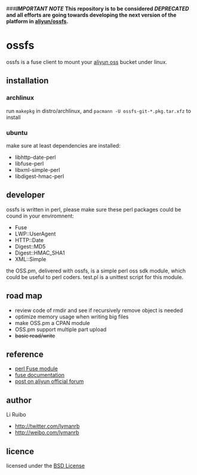 ###**_IMPORTANT NOTE_**
**This repository is to be considered _DEPRECATED_ and all efforts are going towards developing the next version of the platform in [aliyun/ossfs](https://github.com/aliyun/ossfs).**

# ossfs

ossfs is a fuse client to mount your [aliyun oss](http://oss.aliyun.com/) bucket under linux.

## installation

### archlinux

run `makepkg` in distro/archlinux, and `pacmann -U ossfs-git-*.pkg.tar.xfz` to install

### ubuntu

make sure at least dependencies are installed:
- libhttp-date-perl
- libfuse-perl
- libxml-simple-perl
- libdigest-hmac-perl

## developer

ossfs is written in perl, please make sure these perl packages could be cound in your enviromnent:

- Fuse
- LWP::UserAgent
- HTTP::Date
- Digest::MD5
- Digest::HMAC_SHA1
- XML::Simple

the OSS.pm, delivered with ossfs, is a simple perl oss sdk module, which could be useful to perl coders. test.pl is a unittest script for this module.

## road map

- review code of rmdir and see if recursively remove object is needed
- optimize memory usage when writing big files
- make OSS.pm a CPAN module
- OSS.pm support multiple part upload
- <del>basic read/write</del>

## reference

- [perl Fuse module](http://search.cpan.org/~dpavlin/Fuse-0.14/Fuse.pm)
- [fuse documentation](http://fuse.sourceforge.net/doxygen/structfuse__operations.html#dc6dc71274f185de72217e38d62142c4)
- [post on aliyun official forum](http://bbs.aliyun.com/read.php?tid=132627)

## author

Li Ruibo
- http://twitter.com/lymanrb
- http://weibo.com/lymanrb

## licence

licensed under the [BSD License](http://www.linfo.org/bsdlicense.html)
